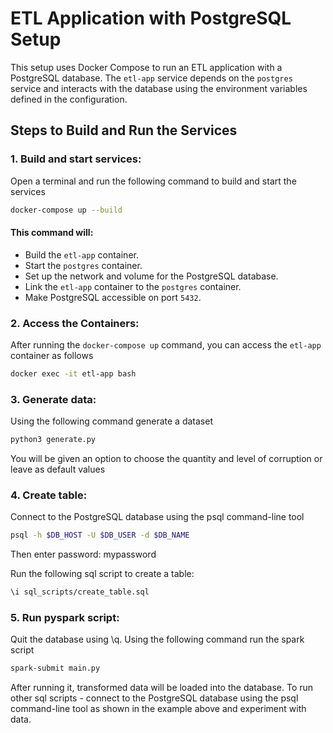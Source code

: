 # ETL Application with PostgreSQL Setup

This setup uses Docker Compose to run an ETL application with a PostgreSQL database. The `etl-app` service depends on the `postgres` service and interacts with the database using the environment variables defined in the configuration.

## Steps to Build and Run the Services

### 1. **Build and start services:**
Open a terminal and run the following command to build and start the services

```bash
docker-compose up --build
```
#### This command will:
- Build the `etl-app` container.
- Start the `postgres` container.
- Set up the network and volume for the PostgreSQL database.
- Link the `etl-app` container to the `postgres` container.
- Make PostgreSQL accessible on port `5432`.


### 2. **Access the Containers:**
After running the `docker-compose up` command, you can access the `etl-app` container as follows

```bash
docker exec -it etl-app bash
```

### 3. **Generate data:**
Using the following command generate a dataset
```bash
python3 generate.py
```
You will be given an option to choose the quantity and level of corruption or leave as default values


### 4. **Create table:**
Connect to the PostgreSQL database using the psql command-line tool
```bash
psql -h $DB_HOST -U $DB_USER -d $DB_NAME
```
Then enter password: mypassword

Run the following sql script to create a table:
```bash
\i sql_scripts/create_table.sql
```


### 5. **Run pyspark script:**
Quit the database using \q.
Using the following command run the spark script
```bash
spark-submit main.py
```
After running it, transformed data will be loaded into the database.
To run other sql scripts - connect to the PostgreSQL database using the psql command-line tool 
as shown in the example above and experiment with data.